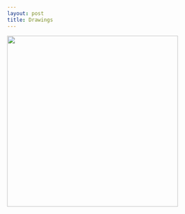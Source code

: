 ```yaml
---
layout: post
title: Drawings
---
```

<img src="https://github.com/FlyingGiraffe/FlyingGiraffe.github.io/blob/master/images/draw_boston.png" height="400">
